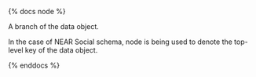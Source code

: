 {% docs node %}

A branch of the data object. 

In the case of NEAR Social schema, node is being used to denote the top-level key of the data object. 

{% enddocs %}
